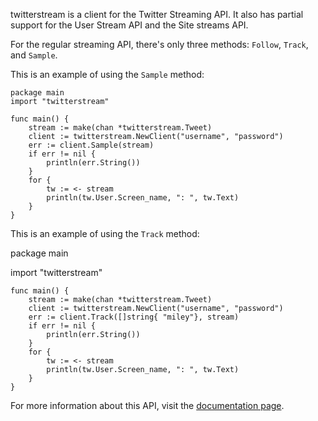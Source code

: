 twitterstream is a client for the Twitter Streaming API. It also has partial support for the User Stream API and the Site streams API.

For the regular streaming API, there's only three methods: `Follow`, `Track`, and `Sample`. 

This is an example of using the `Sample` method:

    package main
    import "twitterstream"

    func main() {
        stream := make(chan *twitterstream.Tweet)
        client := twitterstream.NewClient("username", "password")
        err := client.Sample(stream)
        if err != nil {
            println(err.String())
        }
        for {
            tw := <- stream
            println(tw.User.Screen_name, ": ", tw.Text)
        }
    }


This is an example of using the `Track` method:

  package main

  import "twitterstream"

    func main() {
        stream := make(chan *twitterstream.Tweet)
        client := twitterstream.NewClient("username", "password")
        err := client.Track([]string{ "miley"}, stream)
        if err != nil {
            println(err.String())
        }
        for {
            tw := <- stream
            println(tw.User.Screen_name, ": ", tw.Text)
        }
    }

For more information about this API, visit the [documentation page](http://apiwiki.twitter.com/Streaming-API-Documentation). 
